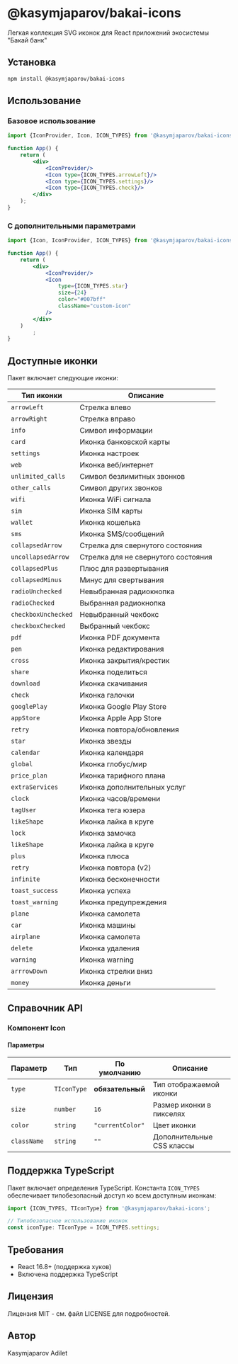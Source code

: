 # @kasymjaparov/bakai-icons

Легкая коллекция SVG иконок для React приложений экосистемы "Бакай банк"

## Установка

```bash
npm install @kasymjaparov/bakai-icons
```

## Использование

### Базовое использование

```jsx
import {IconProvider, Icon, ICON_TYPES} from '@kasymjaparov/bakai-icons';

function App() {
    return (
        <div>
            <IconProvider/>
            <Icon type={ICON_TYPES.arrowLeft}/>
            <Icon type={ICON_TYPES.settings}/>
            <Icon type={ICON_TYPES.check}/>
        </div>
    );
}
```

### С дополнительными параметрами

```jsx
import {Icon, IconProvider, ICON_TYPES} from '@kasymjaparov/bakai-icons';

function App() {
    return (
        <div>
            <IconProvider/>
            <Icon
                type={ICON_TYPES.star}
                size={24}
                color="#007bff"
                className="custom-icon"
            />
        </div>
    )
        ;
}
```

## Доступные иконки

Пакет включает следующие иконки:

| Тип иконки          | Описание                            |
|---------------------|-------------------------------------|
| `arrowLeft`         | Стрелка влево                       |
| `arrowRight`        | Стрелка вправо                      |
| `info`              | Символ информации                   |
| `card`              | Иконка банковской карты             |
| `settings`          | Иконка настроек                     |
| `web`               | Иконка веб/интернет                 |
| `unlimited_calls`   | Символ безлимитных звонков          |
| `other_calls`       | Символ других звонков               |
| `wifi`              | Иконка WiFi сигнала                 |
| `sim`               | Иконка SIM карты                    |
| `wallet`            | Иконка кошелька                     |
| `sms`               | Иконка SMS/сообщений                |
| `collapsedArrow`    | Стрелка для свернутого состояния    |
| `uncollapsedArrow`  | Стрелка для не свернутого состояния |
| `collapsedPlus`     | Плюс для развертывания              |
| `collapsedMinus`    | Минус для свертывания               |
| `radioUnchecked`    | Невыбранная радиокнопка             |
| `radioChecked`      | Выбранная радиокнопка               |
| `checkboxUnchecked` | Невыбранный чекбокс                 |
| `checkboxChecked`   | Выбранный чекбокс                   |
| `pdf`               | Иконка PDF документа                |
| `pen`               | Иконка редактирования               |
| `cross`             | Иконка закрытия/крестик             |
| `share`             | Иконка поделиться                   |
| `download`          | Иконка скачивания                   |
| `check`             | Иконка галочки                      |
| `googlePlay`        | Иконка Google Play Store            |
| `appStore`          | Иконка Apple App Store              |
| `retry`             | Иконка повтора/обновления           |
| `star`              | Иконка звезды                       |
| `calendar`          | Иконка календаря                    |
| `global`            | Иконка глобус/мир                   |
| `price_plan`        | Иконка тарифного плана              |
| `extraServices`     | Иконка дополнительных услуг         |
| `clock`             | Иконка часов/времени                |
| `tagUser`           | Иконка тега юзера                   |
| `likeShape`         | Иконка лайка в круге                |
| `lock`              | Иконка замочка                      |
| `likeShape`         | Иконка лайка в круге                |
| `plus`              | Иконка плюса                        |
| `retry`             | Иконка повтора (v2)                 |
| `infinite`          | Иконка бесконечности                |
| `toast_success`     | Иконка успеха                       |
| `toast_warning`     | Иконка предупреждения               |
| `plane`             | Иконка самолета                     |
| `car`               | Иконка машины                       |
| `airplane`          | Иконка самолета                     |
| `delete`            | Иконка удаления                     |
| `warning`           | Иконка warning                      |
| `arrrowDown`        | Иконка стрелки вниз                 |
| `money`             | Иконка деньги                       |


## Справочник API

### Компонент Icon

#### Параметры

| Параметр    | Тип         | По умолчанию     | Описание                  |
|-------------|-------------|------------------|---------------------------|
| `type`      | `TIconType` | **обязательный** | Тип отображаемой иконки   |
| `size`      | `number`    | `16`             | Размер иконки в пикселях  |
| `color`     | `string`    | `"currentColor"` | Цвет иконки               |
| `className` | `string`    | `""`             | Дополнительные CSS классы |

## Поддержка TypeScript

Пакет включает определения TypeScript. Константа `ICON_TYPES` обеспечивает типобезопасный доступ ко всем доступным
иконкам:

```typescript
import {ICON_TYPES, TIconType} from '@kasymjaparov/bakai-icons';

// Типобезопасное использование иконок
const iconType: TIconType = ICON_TYPES.settings;
```

## Требования

- React 16.8+ (поддержка хуков)
- Включена поддержка TypeScript

## Лицензия

Лицензия MIT - см. файл LICENSE для подробностей.

## Автор

Kasymjaparov Adilet